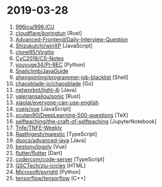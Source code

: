 # 2019-03-28

1. [996icu/996.ICU](https://github.com/996icu/996.ICU "Repo for counting stars and contributing. Press F to pay respect to glorious developers.") 
2. [cloudflare/boringtun](https://github.com/cloudflare/boringtun "Userspace WireGuard® Implementation in Rust") [Rust]
3. [Advanced-Frontend/Daily-Interview-Question](https://github.com/Advanced-Frontend/Daily-Interview-Question "工作日每天一道前端大厂面试题，祝大家天天进步，一年后会看到不一样的自己。") 
4. [ShizukuIchi/winXP](https://github.com/ShizukuIchi/winXP "🏁 Web based Windows XP desktop recreation.") [JavaScript]
5. [clone95/Virgilio](https://github.com/clone95/Virgilio "Your new Mentor for Data Science E-Learning.") 
6. [CyC2018/CS-Notes](https://github.com/CyC2018/CS-Notes "📚 技术面试必备基础知识") 
7. [youyuge34/PI-REC](https://github.com/youyuge34/PI-REC "🔥 PI-REC: Progressive Image Reconstruction Network With Edge and Color Domain. 🔥 图像翻译，条件GAN，AI绘画") [Python]
8. [Snailclimb/JavaGuide](https://github.com/Snailclimb/JavaGuide "【Java学习+面试指南】 一份涵盖大部分Java程序员所需要掌握的核心知识。") 
9. [shengxinjing/programmer-job-blacklist](https://github.com/shengxinjing/programmer-job-blacklist "🙈程序员找工作黑名单，换工作和当技术合伙人需谨慎啊 更新有赞") [Shell]
10. [chaosblade-io/chaosblade](https://github.com/chaosblade-io/chaosblade "An easy to use and powerful chaos engineering experiment toolkit.（一款简单易用、功能强大的混沌实验注入工具）") [Go]
11. [networknt/light-4j](https://github.com/networknt/light-4j "A fast, lightweight and more productive microservices framework") [Java]
12. [valeriansaliou/sonic](https://github.com/valeriansaliou/sonic "🦔 Fast, lightweight & schema-less search backend. An alternative to Elasticsearch that runs on a few MBs of RAM.") [Rust]
13. [xiaolai/everyone-can-use-english](https://github.com/xiaolai/everyone-can-use-english "人人都能用英语") 
14. [vuejs/vue](https://github.com/vuejs/vue "🖖 Vue.js is a progressive, incrementally-adoptable JavaScript framework for building UI on the web.") [JavaScript]
15. [scutan90/DeepLearning-500-questions](https://github.com/scutan90/DeepLearning-500-questions "深度学习500问，以问答形式对常用的概率知识、线性代数、机器学习、深度学习、计算机视觉等热点问题进行阐述，以帮助自己及有需要的读者。 全书分为18个章节，近30万字。由于水平有限，书中不妥之处恳请广大读者批评指正。 未完待续............ 如有意合作，联系scutjy2015@163.com 版权所有，违权必究 Tan 2018.06") [TeX]
16. [selfteaching/the-craft-of-selfteaching](https://github.com/selfteaching/the-craft-of-selfteaching "One has no future if one couldn't teach themself.") [JupyterNotebook]
17. [Tnfe/TNFE-Weekly](https://github.com/Tnfe/TNFE-Weekly "每周为你提供高质量的关于小程序、h5等前端领域的文章和项目") 
18. [Raathigesh/majestic](https://github.com/Raathigesh/majestic "⚡ Zero config GUI for Jest") [TypeScript]
19. [doocs/advanced-java](https://github.com/doocs/advanced-java "😮 互联网 Java 工程师进阶知识完全扫盲") [Java]
20. [bestony/logoly](https://github.com/bestony/logoly "A Pornhub Flavour Logo Generator") [Vue]
21. [flutter/flutter](https://github.com/flutter/flutter "Flutter makes it easy and fast to build beautiful mobile apps.") [Dart]
22. [codercom/code-server](https://github.com/codercom/code-server "Run VS Code on a remote server.") [TypeScript]
23. [QSCTech/zju-icicles](https://github.com/QSCTech/zju-icicles "浙江大学课程攻略共享计划") [HTML]
24. [Microsoft/pyright](https://github.com/Microsoft/pyright "Static type checker for Python") [Python]
25. [tensorflow/tensorflow](https://github.com/tensorflow/tensorflow "An Open Source Machine Learning Framework for Everyone") [C++]
